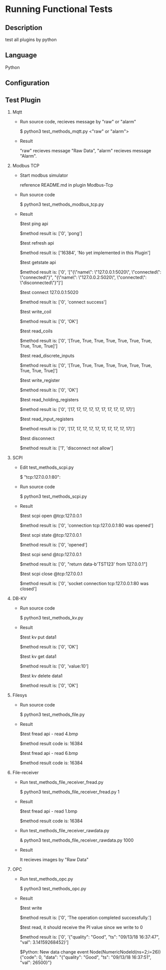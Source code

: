 # Running Functional Tests

## Description

test all plugins by python

## Language

Python

## Configuration

## Test Plugin

1. Mqtt

	* Run source code, recieves message by "raw" or "alarm"

		$ python3 test_methods_mqtt.py <"raw" or "alarm">

	* Result

		"raw" recieves message "Raw Data", "alarm" recieves message "Alarm".

2. Modbus TCP

	* Start modbus simulator

		reference README.md in plugin Modbus-Tcp

	* Run source code

		$ python3 test_methods_modbus_tcp.py

	* Result

		$test ping api

		$method result is:  ['0', 'pong']

		$test refresh api

		$method result is:  ['16384', 'No yet implemented in this Plugin']

		$test getstate api

		$method result is:  ['0', '["{\\"name\\": \\"127.0.0.1:5020\\", \\"connected\\": \\"connected\\"}", "{\\"name\\": \\"127.0.0.2:5020\\", \\"connected\\": \\"disconnected\\"}"]']

		$test connect 127.0.0.1:5020

		$method result is:  ['0', 'connect success']

		$test write_coil

		$method result is:  ['0', 'OK']

		$test read_coils

		$method result is:  ['0', '[True, True, True, True, True, True, True, True, True, True]']

		$test read_discrete_inputs

		$method result is:  ['0', '[True, True, True, True, True, True, True, True, True, True]']

		$test write_register

		$method result is:  ['0', 'OK']

		$test read_holding_registers

		$method result is:  ['0', '[17, 17, 17, 17, 17, 17, 17, 17, 17, 17]']

		$test read_input_registers

		$method result is:  ['0', '[17, 17, 17, 17, 17, 17, 17, 17, 17, 17]']

		$test disconnect

		$method result is:  ['1', 'disconnect not allow']

3. SCPI

	* Edit test_methods_scpi.py

		$ "tcp:127.0.0.1:80": <scpi ip and port>

	* Run source code

		$ python3 test_methods_scpi.py

	* Result

		$test scpi open @tcp:127.0.0.1

		$method result is:  ['0', 'connection tcp:127.0.0.1:80 was opened']

		$test scpi state @tcp:127.0.0.1

		$method result is:  ['0', 'opened']

		$test scpi send @tcp:127.0.0.1

		$method result is:  ['0', "return data-b'TST123' from 127.0.0.1"]

		$test scpi close @tcp:127.0.0.1

		$method result is:  ['0', 'socket connection tcp:127.0.0.1:80 was closed']

4. DB-KV

	* Run source code

		$ python3 test_methods_kv.py

	* Result

		$test kv put data1

		$method result is:  ['0', 'OK']

		$test kv get data1

		$method result is:  ['0', 'value:10']

		$test kv delete data1

		$method result is:  ['0', 'OK']

5. Filesys

	* Run source code

		$ python3 test_methods_file.py

	* Result

		$test fread api - read 4.bmp

		$method result code is:  16384

		$test fread api - read 6.bmp

		$method result code is:  16384

6. File-receiver

	* Run test_methods_file_receiver_fread.py

		$ python3 test_methods_file_receiver_fread.py 1

	* Result

		$test fread api - read 1.bmp

		$method result code is:  16384

	* Run test_methods_file_receiver_rawdata.py

		& python3 test_methods_file_receiver_rawdata.py 1000

	* Result

		It recieves images by "Raw Data"

7. OPC

	* Run test_methods_opc.py

		$ python3 test_methods_opc.py

	* Result

		$test write

		$method result is:  ['0', 'The operation completed successfully.']

		$test read, it should receive the PI value since we write to 0

		$method result is:  ['0', '{"quality": "Good", "ts": "09/13/18 16:37:47", "val": 3.14159268452}']

		$Python: New data change event Node(NumericNodeId(ns=2;i=26)) {"code": 0, "data": "{\"quality\": \"Good\", \"ts\": \"09/13/18 16:37:51\", \"val\": 26500}"}

